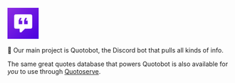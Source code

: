 [<img src="https://raw.githubusercontent.com/Team-Gigabyte/quotobot/master/img/Logo.svg" width="70"/>](/quotobot)

🤖 Our main project is Quotobot, the Discord bot that pulls all kinds of info.

The same great quotes database that powers Quotobot is also available for *you* to use through [Quotoserve](/quotoserve).
